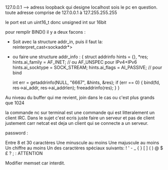 127.0.0.1 --> adress loopback qui designe localhost sois le pc en question.
toute adresse comprise de 127.0.0.1 à 127.255.255.255

le port est un uint16_t donc unsigned int sur 16bit

pour remplir BIND() il y a deux facons :

- Soit avec la structure addr_in, puis il faut la: reinterpret_cast<sockaddr*>
- ou faire une structure addr_info :
{
	struct addrinfo hints = {}, *res;
	hints.ai_family = AF_INET;          // ou AF_UNSPEC pour IPv4+IPv6
	hints.ai_socktype = SOCK_STREAM;
	hints.ai_flags = AI_PASSIVE;        // pour bind

	int err = getaddrinfo(NULL, "6667", &hints, &res);
	if (err == 0)
	{
		bind(fd, res->ai_addr, res->ai_addrlen);
		freeaddrinfo(res);
	}
}



Au niveau du buffer qui me revient, join dans le cas ou c'est plus grands que 1024

la commande nc sur terminal est une commande qui est litteralement un client IRC.
Dans le sujet c'est ecris juste faire un serveur et pas de client justement carr
netcat est deja un client qui se connecte a un serveur.

password :

Entre 8 et 30 caractères
Une minuscule au moins
Une majuscule au moins
Un chiffre au moins
Un des caractères spéciaux suivants: ! ' - _ { } [ ] ( ) @ $ £ ? ; :
ATTENTION 

Modifier memset car interdit.